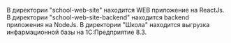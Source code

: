 В директории "school-web-site" находится WEB приложение на ReactJs.
В директории "school-web-site-backend" находится backend приложения на NodeJs.
В директории "Школа" находится выгрузка инфармационной базы на 1С:Предприятие 8.3.
